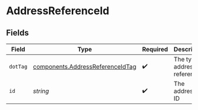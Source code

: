 # AddressReferenceId


## Fields

| Field                                                                                | Type                                                                                 | Required                                                                             | Description                                                                          | Example                                                                              |
| ------------------------------------------------------------------------------------ | ------------------------------------------------------------------------------------ | ------------------------------------------------------------------------------------ | ------------------------------------------------------------------------------------ | ------------------------------------------------------------------------------------ |
| `dotTag`                                                                             | [components.AddressReferenceIdTag](../../models/components/addressreferenceidtag.md) | :heavy_check_mark:                                                                   | The type of address reference                                                        | id                                                                                   |
| `id`                                                                                 | *string*                                                                             | :heavy_check_mark:                                                                   | The address's ID                                                                     | D4g3h5tBuVYK9                                                                        |